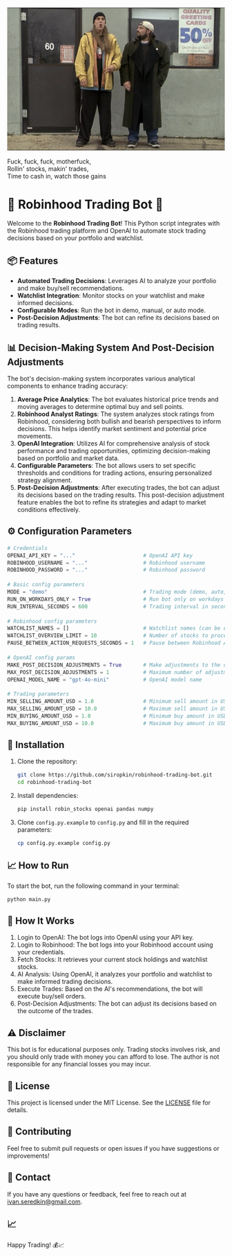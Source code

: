 ![Jay and Silent Bob](jay_and_silent_bob.png)

Fuck, fuck, fuck, motherfuck,<br />
Rollin' stocks, makin' trades,<br />
Time to cash in, watch those gains

# 🚀 Robinhood Trading Bot 🤖
Welcome to the **Robinhood Trading Bot**! This Python script integrates with the Robinhood trading platform and OpenAI to automate stock trading decisions based on your portfolio and watchlist.

## 📦 Features
- **Automated Trading Decisions**: Leverages AI to analyze your portfolio and make buy/sell recommendations.
- **Watchlist Integration**: Monitor stocks on your watchlist and make informed decisions.
- **Configurable Modes**: Run the bot in demo, manual, or auto mode.
- **Post-Decision Adjustments**: The bot can refine its decisions based on trading results.

## 📊 Decision-Making System And Post-Decision Adjustments
The bot's decision-making system incorporates various analytical components to enhance trading accuracy:
1. **Average Price Analytics**: The bot evaluates historical price trends and moving averages to determine optimal buy and sell points.
2. **Robinhood Analyst Ratings**: The system analyzes stock ratings from Robinhood, considering both bullish and bearish perspectives to inform decisions. This helps identify market sentiment and potential price movements.
3. **OpenAI Integration**: Utilizes AI for comprehensive analysis of stock performance and trading opportunities, optimizing decision-making based on portfolio and market data.
4. **Configurable Parameters**: The bot allows users to set specific thresholds and conditions for trading actions, ensuring personalized strategy alignment.
5. **Post-Decision Adjustments**: After executing trades, the bot can adjust its decisions based on the trading results. This post-decision adjustment feature enables the bot to refine its strategies and adapt to market conditions effectively.

## ⚙️ Configuration Parameters
```python
# Credentials
OPENAI_API_KEY = "..."                      # OpenAI API key
ROBINHOOD_USERNAME = "..."                  # Robinhood username
ROBINHOOD_PASSWORD = "..."                  # Robinhood password

# Basic config parameters
MODE = "demo"                               # Trading mode (demo, auto, manual)
RUN_ON_WORKDAYS_ONLY = True                 # Run bot only on workdays
RUN_INTERVAL_SECONDS = 600                  # Trading interval in seconds

# Robinhood config parameters
WATCHLIST_NAMES = []                        # Watchlist names (can be empty, or "My First List", "My Second List", etc.)
WATCHLIST_OVERVIEW_LIMIT = 10               # Number of stocks to process in decision-making (e.g. 20)
PAUSE_BETWEEN_ACTION_REQUESTS_SECONDS = 1   # Pause between Robinhood API sell/buy requests in seconds to avoid rate limiting

# OpenAI config params
MAKE_POST_DECISION_ADJUSTMENTS = True       # Make adjustments to the decision after the decision is made based on the trading results
MAX_POST_DECISION_ADJUSTMENTS = 1           # Maximum number of adjustments to make
OPENAI_MODEL_NAME = "gpt-4o-mini"           # OpenAI model name

# Trading parameters
MIN_SELLING_AMOUNT_USD = 1.0                # Minimum sell amount in USD
MAX_SELLING_AMOUNT_USD = 10.0               # Maximum sell amount in USD
MIN_BUYING_AMOUNT_USD = 1.0                 # Minimum buy amount in USD
MAX_BUYING_AMOUNT_USD = 10.0                # Maximum buy amount in USD
```

## 🔑 Installation
1. Clone the repository:
    ```sh
    git clone https://github.com/siropkin/robinhood-trading-bot.git
    cd robinhood-trading-bot
    ```

2. Install dependencies:
    ```sh
    pip install robin_stocks openai pandas numpy
    ```

3. Clone `config.py.example` to `config.py` and fill in the required parameters:
    ```sh
    cp config.py.example config.py
    ```

## 📈 How to Run
To start the bot, run the following command in your terminal:
   ```sh
   python main.py
   ```

## 💬 How It Works
1. Login to OpenAI: The bot logs into OpenAI using your API key.
2. Login to Robinhood: The bot logs into your Robinhood account using your credentials.
3. Fetch Stocks: It retrieves your current stock holdings and watchlist stocks.
4. AI Analysis: Using OpenAI, it analyzes your portfolio and watchlist to make informed trading decisions.
5. Execute Trades: Based on the AI's recommendations, the bot will execute buy/sell orders.
6. Post-Decision Adjustments: The bot can adjust its decisions based on the outcome of the trades.


## ⚠️ Disclaimer
This bot is for educational purposes only. Trading stocks involves risk, and you should only trade with money you can afford to lose. The author is not responsible for any financial losses you may incur.

## 📄 License
This project is licensed under the MIT License. See the [LICENSE](LICENSE) file for details.

## 🤝 Contributing
Feel free to submit pull requests or open issues if you have suggestions or improvements!


## 📧 Contact

If you have any questions or feedback, feel free to reach out at [ivan.seredkin@gmail.com](mailto:ivan.seredkin@gmail.com).


## 📈
Happy Trading! 💰📈

